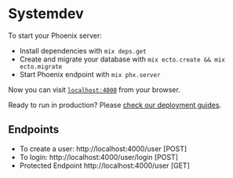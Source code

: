 # Systemdev

To start your Phoenix server:

  * Install dependencies with `mix deps.get`
  * Create and migrate your database with `mix ecto.create && mix ecto.migrate`
  * Start Phoenix endpoint with `mix phx.server`

Now you can visit [`localhost:4000`](http://localhost:4000/user) from your browser.

Ready to run in production? Please [check our deployment guides](http://www.phoenixframework.org/docs/deployment).

## Endpoints
 * To create a user: http://localhost:4000/user [POST]
 * To login: http://localhost:4000/user/login [POST]
 * Protected Endpoint http://localhost:4000/user [GET]